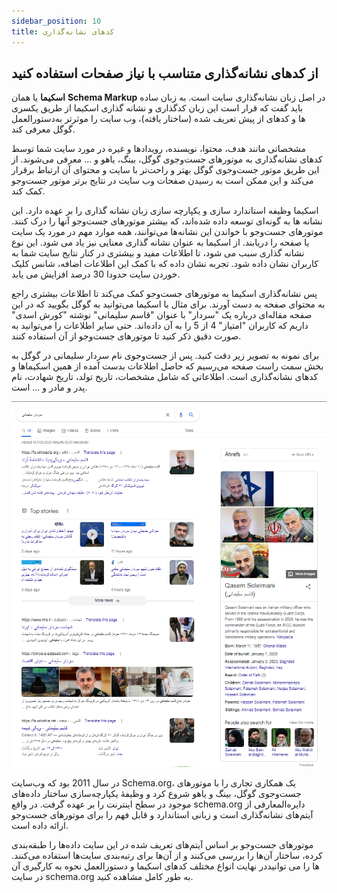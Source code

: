 ```yaml
---
sidebar_position: 10
title: کدهای نشانه‌گذاری
---
```


## از کدهای نشانه‌گذاری متناسب با نیاز صفحات استفاده کنید

**اسکیما** یا همان **Schema Markup** در اصل زبان نشانه‌گذاری سایت است. به زبان ساده باید گفت که قرار است این زبان کدگذاری و نشانه گذاری اسکیما از طریق یکسری دستورالعمل‎‌ها و کدهای از پیش تعریف شده (ساختار یافته)، وب سایت را موثرتر به گوگل معرفی کند.

مشخصاتی مانند هدف، محتوا، نویسنده، رویدادها و غیره در مورد سایت شما توسط کدهای نشانه‌گذاری به موتورهای جست‌وجوی گوگل، بینگ، یاهو و ... معرفی می‌شوند. از این طریق موتور جست‌وجوی گوگل بهتر و راحت‌تر با سایت و محتوای آن ارتباط برقرار می‌کند و این ممکن است به رسیدن صفحات وب سایت در نتایج برتر موتور جست‌وجو کمک کند.

اسکیما وظیفه استاندارد سازی و یکپارچه سازی زبان نشانه گذاری را بر عهده دارد. این نشانه ها به گونه‌ای توسعه داده شده‌اند، که بیشتر موتورهای جست‌وجو آنها را درک کنند. موتورهای جست‌وجو با خواندن این نشانه‌ها می‌توانند، همه موارد مهم در مورد یک سایت یا صفحه را دریابند. از اسکیما به عنوان نشانه گذاری معنایی نیز یاد می شود. این نوع نشانه گذاری سبب می شود، تا اطلاعات مفید و بیشتری در کنار نتایج سایت شما به کاربران نشان داده شود. تجربه نشان داده که با کمک این اطلاعات اضافه، شانس کلیک خوردن سایت حدودا 30 درصد افزایش می یابد.

پس نشانه‌گذاری اسکیما به موتورهای جست‌وجو کمک می‌کند تا اطلاعات بیشتری راجع به محتوای صفحه به دست آورند. برای مثال با اسکیما می‌توانید به گوگل بگویید که در این صفحه مقاله‌ای درباره یک "سردار" با عنوان "قاسم سلیمانی" نوشته "کورش اسدی" داریم که کاربران "امتیاز" 4 از 5 را به آن داده‌اند. حتی سایر اطلاعات را می‌توانید به صورت دقیق ذکر کنید تا موتورهای جست‌وجو از آن استفاده کنند.

برای نمونه به تصویر زیر دقت کنید. پس از جست‌وجوی نام سردار سلیمانی در گوگل به بخش سمت راست صفحه می‌رسیم که حاصل اطلاعات بدست آمده از همین اسکیماها و کدهای نشانه‌گذاری است. اطلاعاتی که شامل مشخصات، تاریخ تولد، تاریخ شهادت، نام پدر و مادر و ... است.

![کدها نشانه گذاری](./sardar-soleymai-schema.png)

در سال 2011 بود که وب‌سایت Schema.org، یک همکاری تجاری را با موتورهای جست‌وجوی گوگل، بینگ و یاهو شروع کرد و وظیفۀ یکپارچه‌سازی ساختار داده‌های موجود در سطح اینترنت را بر عهده گرفت. در واقع schema.org دایره‌المعارفی از آیتم‌های نشانه‌گذاری است و زبانی استاندارد و قابل فهم را برای موتورهای جست‌وجو ارائه داده است.

موتورهای جست‌وجو بر اساس آیتم‌های تعریف شده در این سایت داده‌ها را طبقه‌بندی کرده، ساختار آن‌ها را بررسی می‌کنند و از آن‌ها برای رتبه‌بندی سایت‌ها استفاده می‌کنند. در نهایت انواع مختلف کدهای اسکیما و دستورالعمل نحوه به کارگیری آن‎‌ها را می توانید در سایت schema.org به طور کامل مشاهده کنید.
